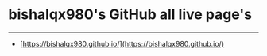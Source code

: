 # bishalqx980's GitHub all live page's
-----------------------------
 - [https://bishalqx980.github.io/](https://bishalqx980.github.io/)
